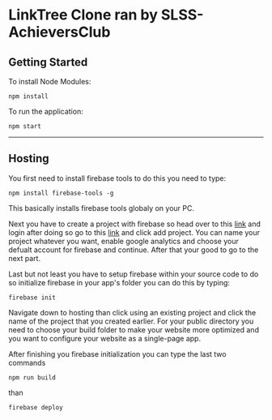 # LinkTree Clone ran by SLSS-AchieversClub

## Getting Started
To install Node Modules:
```
npm install
```
To run the application:
```
npm start
```

------------------------------------------
## Hosting
You first need to install firebase tools to do this you need to type:
```
npm install firebase-tools -g
```
This basically installs firebase tools globaly on your PC.

Next you have to create a project with firebase so head over to this [link](https://accounts.google.com/signin/v2/identifier?passive=1209600&osid=1&continue=https%3A%2F%2Fconsole.firebase.google.com%2F&followup=https%3A%2F%2Fconsole.firebase.google.com%2F&flowName=GlifWebSignIn&flowEntry=ServiceLogin)
and login after doing so go to this [link](https://console.firebase.google.com/u/0/?pli=1) and click add project. You can name your project whatever you want, enable google analytics and choose your defualt account for firebase and continue. After that your good to go to the next part.

Last but not least you have to setup firebase within your source code to do so initialize firebase in your app's folder you can do this by typing:
```
firebase init
```
Navigate down to hosting than click using an existing project and click the name of the project that you created earlier. For your public directory you need to choose your build folder to make your website more optimized and you want to configure your website as a single-page app. 

After finishing you firebase initialization you can type the last two commands
```
npm run build
```
than 
```
firebase deploy
```
